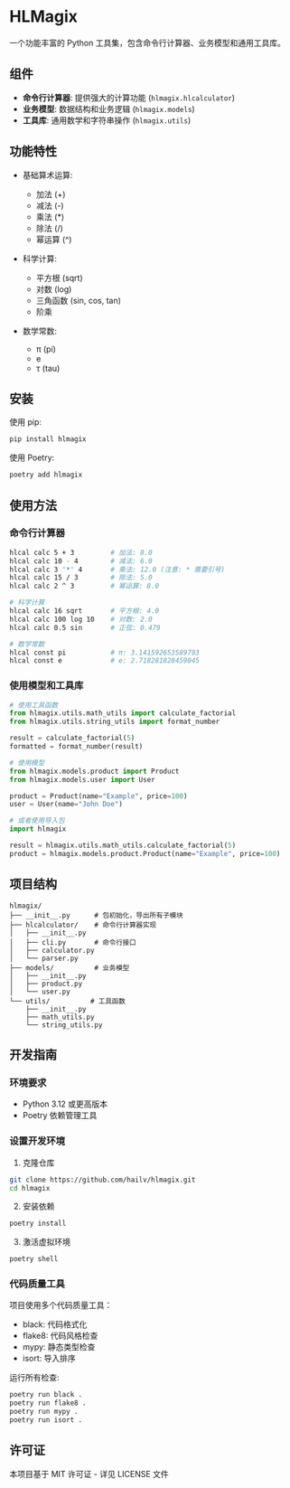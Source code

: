 # HLMagix

一个功能丰富的 Python 工具集，包含命令行计算器、业务模型和通用工具库。

## 组件

- **命令行计算器**: 提供强大的计算功能 (`hlmagix.hlcalculator`)
- **业务模型**: 数据结构和业务逻辑 (`hlmagix.models`)
- **工具库**: 通用数学和字符串操作 (`hlmagix.utils`)

## 功能特性

- 基础算术运算:
  - 加法 (+)
  - 减法 (-)
  - 乘法 (*)
  - 除法 (/)
  - 幂运算 (^)

- 科学计算:
  - 平方根 (sqrt)
  - 对数 (log)
  - 三角函数 (sin, cos, tan)
  - 阶乘

- 数学常数:
  - π (pi)
  - e
  - τ (tau)

## 安装

使用 pip:
```bash
pip install hlmagix
```

使用 Poetry:
```bash
poetry add hlmagix
```

## 使用方法

### 命令行计算器

```bash
hlcal calc 5 + 3         # 加法: 8.0
hlcal calc 10 - 4        # 减法: 6.0
hlcal calc 3 '*' 4       # 乘法: 12.0 (注意: * 需要引号)
hlcal calc 15 / 3        # 除法: 5.0
hlcal calc 2 ^ 3         # 幂运算: 8.0

# 科学计算
hlcal calc 16 sqrt       # 平方根: 4.0
hlcal calc 100 log 10    # 对数: 2.0
hlcal calc 0.5 sin       # 正弦: 0.479

# 数学常数
hlcal const pi           # π: 3.141592653589793
hlcal const e            # e: 2.718281828459045
```

### 使用模型和工具库

```python
# 使用工具函数
from hlmagix.utils.math_utils import calculate_factorial
from hlmagix.utils.string_utils import format_number

result = calculate_factorial(5)
formatted = format_number(result)

# 使用模型
from hlmagix.models.product import Product
from hlmagix.models.user import User

product = Product(name="Example", price=100)
user = User(name="John Doe")

# 或者使用导入包
import hlmagix

result = hlmagix.utils.math_utils.calculate_factorial(5)
product = hlmagix.models.product.Product(name="Example", price=100)
```

## 项目结构

```
hlmagix/
├── __init__.py      # 包初始化，导出所有子模块
├── hlcalculator/    # 命令行计算器实现
│   ├── __init__.py
│   ├── cli.py       # 命令行接口
│   ├── calculator.py
│   └── parser.py
├── models/          # 业务模型
│   ├── __init__.py
│   ├── product.py
│   └── user.py
└── utils/          # 工具函数
    ├── __init__.py
    ├── math_utils.py
    └── string_utils.py
```

## 开发指南

### 环境要求

- Python 3.12 或更高版本
- Poetry 依赖管理工具

### 设置开发环境

1. 克隆仓库
```bash
git clone https://github.com/hailv/hlmagix.git
cd hlmagix
```

2. 安装依赖
```bash
poetry install
```

3. 激活虚拟环境
```bash
poetry shell
```

### 代码质量工具

项目使用多个代码质量工具：

- black: 代码格式化
- flake8: 代码风格检查
- mypy: 静态类型检查
- isort: 导入排序

运行所有检查:
```bash
poetry run black .
poetry run flake8 .
poetry run mypy .
poetry run isort .
```

## 许可证

本项目基于 MIT 许可证 - 详见 LICENSE 文件
